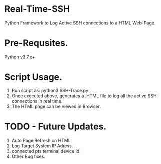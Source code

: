 # Real-Time-SSH
Python Framework to Log Active SSH connections to a HTML Web-Page.

# Pre-Requsites.
Python v3.7.x+

# Script Usage. 
1. Run script as: python3 SSH-Trace.py 
2. Once executed above, generates a .HTML file to log all the active SSH connections in real time. 
3. The HTML page can be viewed in Browser.

# TODO - Future Updates.
1. Auto Page Refresh on HTML 
2. Log Target System IP Adress.
3. connected pts terminal device id
4. Other Bug fixes.
